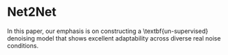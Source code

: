 # Net2Net

In this paper, our emphasis is on constructing a \textbf{un-supervised} denoising model that shows excellent adaptability across diverse real noise conditions. 

